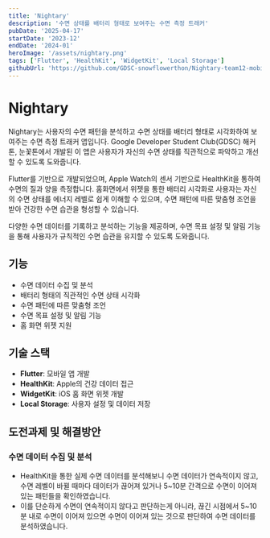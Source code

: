 ```yaml
---
title: 'Nightary'
description: '수면 상태를 배터리 형태로 보여주는 수면 측정 트래커'
pubDate: '2025-04-17'
startDate: '2023-12'
endDate: '2024-01'
heroImage: '/assets/nightary.png'
tags: ['Flutter', 'HealthKit', 'WidgetKit', 'Local Storage']
githubUrl: 'https://github.com/GDSC-snowflowerthon/Nightary-team12-mobile'
---
```


# Nightary

Nightary는 사용자의 수면 패턴을 분석하고 수면 상태를 배터리 형태로 시각화하여 보여주는 수면 측정 트래커 앱입니다.
Google Developer Student Club(GDSC) 해커톤, 눈꽃톤에서 개발된 이 앱은 사용자가 자신의 수면 상태를 직관적으로 파악하고 개선할 수 있도록 도와줍니다.

Flutter를 기반으로 개발되었으며, Apple Watch의 센서 기반으로 HealthKit을 통하여 수면의 질과 양을 측정합니다.
홈화면에서 위젯을 통한 배터리 시각화로 사용자는 자신의 수면 상태를 에너지 레벨로 쉽게 이해할 수 있으며, 수면 패턴에 따른 맞춤형 조언을 받아 건강한 수면 습관을 형성할 수 있습니다.

다양한 수면 데이터를 기록하고 분석하는 기능을 제공하며, 수면 목표 설정 및 알림 기능을 통해 사용자가 규칙적인 수면 습관을 유지할 수 있도록 도와줍니다.

## 기능

- 수면 데이터 수집 및 분석
- 배터리 형태의 직관적인 수면 상태 시각화
- 수면 패턴에 따른 맞춤형 조언
- 수면 목표 설정 및 알림 기능
- 홈 화면 위젯 지원

## 기술 스택

- **Flutter**: 모바일 앱 개발
- **HealthKit**: Apple의 건강 데이터 접근
- **WidgetKit**: iOS 홈 화면 위젯 개발
- **Local Storage**: 사용자 설정 및 데이터 저장

## 도전과제 및 해결방안

### 수면 데이터 수집 및 분석

- HealthKit을 통한 실제 수면 데이터를 분석해보니 수면 데이터가 연속적이지 않고, 수면 레벨이 바뀔 때마다 데이터가 끊어져 있거나 5~10분 간격으로 수면이 이어져 있는 패턴들을 확인하였습니다.
- 이를 단순하게 수면이 연속적이지 않다고 판단하는게 아니라, 끊긴 시점에서 5~10분 내로 수면이 이어져 있으면 수면이 이어져 있는 것으로 판단하여 수면 데이터를 분석하였습니다.
